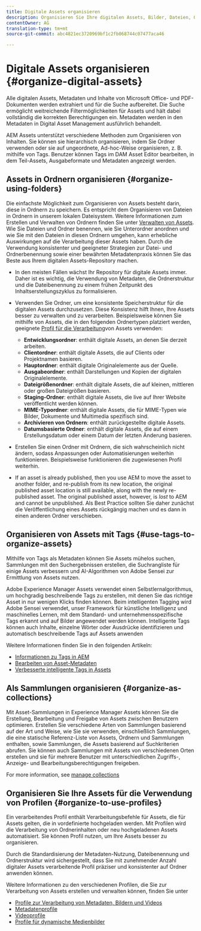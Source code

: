 ```yaml
---
title: Digitale Assets organisieren
description: Organisieren Sie Ihre digitalen Assets, Bilder, Dateien, Ordner usw. mit Experience Manager.
contentOwner: AG
translation-type: tm+mt
source-git-commit: abc4821ec3720969bf1c2fb068744c07477aca46

---
```



# Digitale Assets organisieren {#organize-digital-assets}

Alle digitalen Assets, Metadaten und Inhalte von Microsoft Office- und PDF-Dokumenten werden extrahiert und für die Suche aufbereitet. Die Suche ermöglicht weitreichende Filtermöglichkeiten für Assets und hält dabei vollständig die korrekten Berechtigungen ein. Metadaten werden in den Metadaten in Digital Asset Management ausführlich behandelt.

AEM Assets unterstützt verschiedene Methoden zum Organisieren von Inhalten. Sie können sie hierarchisch organisieren, indem Sie Ordner verwenden oder sie auf ungeordnete, Ad-hoc-Weise organisieren, z. B. mithilfe von Tags. Benutzer können Tags im DAM Asset Editor bearbeiten, in dem Teil-Assets, Ausgabeformate und Metadaten angezeigt werden.

## Assets in Ordnern organisieren {#organize-using-folders}

Die einfachste Möglichkeit zum Organisieren von Assets besteht darin, diese in Ordnern zu speichern. Es entspricht dem Organisieren von Dateien in Ordnern in unserem lokalen Dateisystem. Weitere Informationen zum Erstellen und Verwalten von Ordnern finden Sie unter [Verwalten von Assets](managing-assets-touch-ui.md). Wie Sie Dateien und Ordner benennen, wie Sie Unterordner anordnen und wie Sie mit den Dateien in diesen Ordnern umgehen, kann erhebliche Auswirkungen auf die Verarbeitung dieser Assets haben. Durch die Verwendung konsistenter und geeigneter Strategien zur Datei- und Ordnerbenennung sowie einer bewährten Metadatenpraxis können Sie das Beste aus Ihrem digitalen Assets-Repository machen.

* In den meisten Fällen wächst Ihr Repository für digitale Assets immer. Daher ist es wichtig, die Verwendung von Metadaten, die Ordnerstruktur und die Dateibenennung zu einem frühen Zeitpunkt des Inhaltserstellungszyklus zu formalisieren.
* Verwenden Sie Ordner, um eine konsistente Speicherstruktur für die digitalen Assets durchzusetzen. Diese Konsistenz hilft Ihnen, Ihre Assets besser zu verwalten und zu verarbeiten. Beispielsweise können Sie mithilfe von Assets, die in den folgenden Ordnertypen platziert werden, geeignete [Profil für die Verarbeitung](processing-profiles.md)von Assets verwenden:

   * **Entwicklungsordner**: enthält digitale Assets, an denen Sie derzeit arbeiten.
   * **Clientordner**: enthält digitale Assets, die auf Clients oder Projektnamen basieren.
   * **Hauptordner**: enthält digitale Originalelemente aus der Quelle.
   * **Ausgabeordner**: enthält Darstellungen und Kopien der digitalen Originalelemente.
   * **Dateigrößenordner**: enthält digitale Assets, die auf kleinen, mittleren oder großen Dateigrößen basieren.
   * **Staging-Ordner**: enthält digitale Assets, die live auf Ihrer Website veröffentlicht werden können.
   * **MIME-Typordner**: enthält digitale Assets, die für MIME-Typen wie Bilder, Dokumente und Multimedia spezifisch sind.
   * **Archivieren von Ordnern**: enthält zurückgestellte digitale Assets.
   * **Datumsbasierte Ordner**: enthält digitale Assets, die auf einem Erstellungsdatum oder einem Datum der letzten Änderung basieren.

* Erstellen Sie einen Ordner mit Ordnern, die sich wahrscheinlich nicht ändern, sodass Anpassungen oder Automatisierungen weiterhin funktionieren. Beispielsweise funktionieren die zugewiesenen Profil weiterhin.
* If an asset is already published, then you use AEM to move the asset to another folder, and re-publish from its new location, the original published asset location is still available, along with the newly re-published asset. The original published asset, however, is *lost* to AEM and cannot be unpublished. Als Best Practice sollten Sie daher zunächst die Veröffentlichung eines Assets rückgängig machen und es dann in einen anderen Ordner verschieben.

## Organisieren von Assets mit Tags {#use-tags-to-organize-assets}

Mithilfe von Tags als Metadaten können Sie Assets mühelos suchen, Sammlungen mit den Suchergebnissen erstellen, die Suchrangliste für einige Assets verbessern und AI-Algorithmen von Adobe Sensei zur Ermittlung von Assets nutzen.

Adobe Experience Manager Assets verwendet einen Selbstlernalgorithmus, um hochgradig beschreibende Tags zu erstellen, mit denen Sie das richtige Asset in nur wenigen Klicks finden können. Beim intelligenten Tagging wird Adobe Sensei verwendet, unser Framework für künstliche Intelligenz und maschinelles Lernen, mit dem Standard- und unternehmensspezifische Tags erkannt und auf Bilder angewendet werden können. Intelligente Tags können auch Inhalte, einzelne Wörter oder Ausdrücke identifizieren und automatisch beschreibende Tags auf Assets anwenden

Weitere Informationen finden Sie in den folgenden Artikeln:

* [Informationen zu Tags in AEM](/help/sites-authoring/tags.md)
* [Bearbeiten von Asset-Metadaten](meta-edit.md)
* [Verbesserte intelligente Tags in Assets](enhanced-smart-tags.md)

## Als Sammlungen organisieren {#organize-as-collections}

Mit Asset-Sammlungen in Experience Manager Assets können Sie die Erstellung, Bearbeitung und Freigabe von Assets zwischen Benutzern optimieren. Erstellen Sie verschiedene Arten von Sammlungen basierend auf der Art und Weise, wie Sie sie verwenden, einschließlich Sammlungen, die eine statische Referenz-Liste von Assets, Ordnern und Sammlungen enthalten, sowie Sammlungen, die Assets basierend auf Suchkriterien abrufen.  Sie können auch Sammlungen mit Assets von verschiedenen Orten erstellen und sie für mehrere Benutzer mit unterschiedlichen Zugriffs-, Anzeige- und Bearbeitungsberechtigungen freigeben.

For more information, see [manage collections](managing-collections-touch-ui.md)

<!-- TBD items: add screenshots where applicable
Any hints/recommendations of when to use what method of organizing? Some examples of how organizing helps towards a better taxonomy and improved content velocity.
Add back links to blog posts by marketing?
-->

## Organisieren Sie Ihre Assets für die Verwendung von Profilen {#organize-to-use-profiles}

Ein verarbeitendes Profil enthält Verarbeitungsbefehle für Assets, die für Assets gelten, die in vordefinierte  hochgeladen werden. Mit Profilen wird die Verarbeitung von Ordnerinhalten oder neu hochgeladenen Assets automatisiert. Sie können Profil nutzen, um Ihre Assets besser zu organisieren.

Durch die Standardisierung der Metadaten-Nutzung, Dateibenennung und Ordnerstruktur wird sichergestellt, dass Sie mit zunehmender Anzahl digitaler Assets verarbeitende Profil präziser und konsistenter auf Ordner anwenden können.

Weitere Informationen zu den verschiedenen Profilen, die Sie zur Verarbeitung von Assets erstellen und verwalten können, finden Sie unter

* [Profile zur Verarbeitung von Metadaten, Bildern und Videos](processing-profiles.md)
* [Metadatenprofile](metadata-profiles.md)
* [Videoprofile](video-profiles.md)
* [Profile für dynamische Medienbilder](image-profiles.md)
